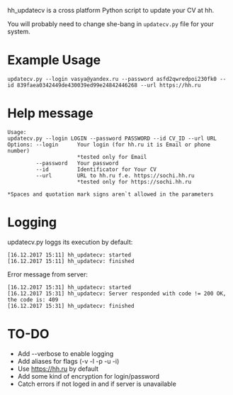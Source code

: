 hh_updatecv is a cross platform Python script to update your CV at hh.

You will probably need to change she-bang in `updatecv.py` file for your system.

# Example Usage

```
updatecv.py --login vasya@yandex.ru --password asfd2qwredpoi230fk0 --id 839faea0342449de430039ed99e24842446268 --url https://hh.ru

```

# Help message
```
Usage:
updatecv.py --login LOGIN --password PASSWORD --id CV_ID --url URL
Options: --login      Your login (for hh.ru it is Email or phone number)
                      *tested only for Email
         --password   Your password
         --id         Identificator for Your CV
         --url        URL to hh.ru f.e. https://sochi.hh.ru
                      *tested only for https://sochi.hh.ru

*Spaces and quotation mark signs aren`t allowed in the parameters

```

# Logging
updatecv.py loggs its execution by default:
```
[16.12.2017 15:11] hh_updatecv: started
[16.12.2017 15:11] hh_updatecv: finished
```
Error message from server:
```
[16.12.2017 15:31] hh_updatecv: started
[16.12.2017 15:31] hh_updatecv: Server responded with code != 200 OK, the code is: 409
[16.12.2017 15:31] hh_updatecv: finished

```

# TO-DO
* Add --verbose to enable logging
* Add aliases for flags (-v -l -p -u -i)
* Use https://hh.ru by default
* Add some kind of encryption for login/password
* Catch errors if not loged in and if server is unavailable